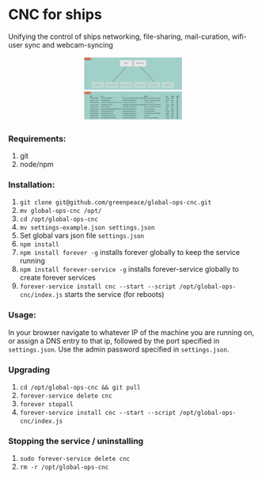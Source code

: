 # CNC for ships
Unifying the control of ships networking, file-sharing, mail-curation, wifi-user sync and webcam-syncing

<div style="text-align:center;margin-left:150px;margin-right:150px"><img src="cncscreenshot.png" /></div>

### Requirements:
1. git
2. node/npm

### Installation:
1. `git clone git@github.com/greenpeace/global-ops-cnc.git`
2. `mv global-ops-cnc /opt/`
3. `cd /opt/global-ops-cnc`
4. `mv settings-example.json settings.json`
5. Set global vars json file `settings.json`
6. `npm install`
7. `npm install forever -g` installs forever globally to keep the service running
8. `npm install forever-service -g` installs forever-service globally to create forever services
9. `forever-service install cnc --start --script /opt/global-ops-cnc/index.js` starts the service (for reboots)

### Usage:
In your browser navigate to whatever IP of the machine you are running on, or assign a DNS entry to that ip, followed by the port specified in `settings.json`. Use the admin password specified in `settings.json`.

### Upgrading
1. `cd /opt/global-ops-cnc && git pull`
2. `forever-service delete cnc`
3. `forever stopall`
3. `forever-service install cnc --start --script /opt/global-ops-cnc/index.js`

### Stopping the service / uninstalling
1. `sudo forever-service delete cnc`
2. `rm -r /opt/global-ops-cnc`
